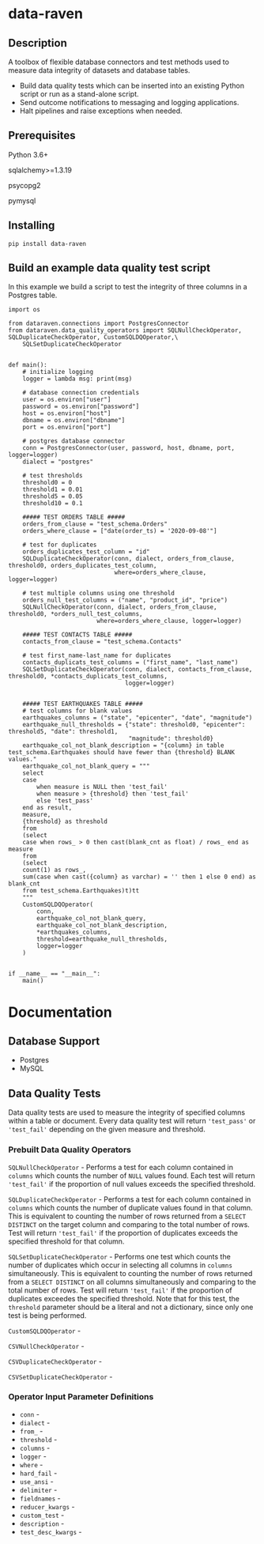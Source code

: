# data-raven

## Description
A toolbox of flexible database connectors and test methods used to measure data integrity of datasets and database 
tables.
* Build data quality tests which can be inserted into an existing Python script or run as a stand-alone script. 
* Send outcome notifications to messaging and logging applications. 
* Halt pipelines and raise exceptions when needed.

## Prerequisites
Python 3.6+

sqlalchemy>=1.3.19

psycopg2

pymysql

## Installing
`pip install data-raven`

## Build an example data quality test script
In this example we build a script to test the integrity of three columns in a Postgres table.
```buildoutcfg
import os

from dataraven.connections import PostgresConnector
from dataraven.data_quality_operators import SQLNullCheckOperator, SQLDuplicateCheckOperator, CustomSQLDQOperator,\
    SQLSetDuplicateCheckOperator


def main():
    # initialize logging
    logger = lambda msg: print(msg)

    # database connection credentials
    user = os.environ["user"]
    password = os.environ["password"]
    host = os.environ["host"]
    dbname = os.environ["dbname"]
    port = os.environ["port"]

    # postgres database connector
    conn = PostgresConnector(user, password, host, dbname, port, logger=logger)
    dialect = "postgres"

    # test thresholds
    threshold0 = 0
    threshold1 = 0.01
    threshold5 = 0.05
    threshold10 = 0.1

    ##### TEST ORDERS TABLE #####
    orders_from_clause = "test_schema.Orders"
    orders_where_clause = ["date(order_ts) = '2020-09-08'"]

    # test for duplicates
    orders_duplicates_test_column = "id"
    SQLDuplicateCheckOperator(conn, dialect, orders_from_clause, threshold0, orders_duplicates_test_column,
                              where=orders_where_clause, logger=logger)

    # test multiple columns using one threshold
    orders_null_test_columns = ("name", "product_id", "price")
    SQLNullCheckOperator(conn, dialect, orders_from_clause, threshold0, *orders_null_test_columns,
                         where=orders_where_clause, logger=logger)

    ##### TEST CONTACTS TABLE #####
    contacts_from_clause = "test_schema.Contacts"

    # test first_name-last_name for duplicates
    contacts_duplicats_test_columns = ("first_name", "last_name")
    SQLSetDuplicateCheckOperator(conn, dialect, contacts_from_clause, threshold0, *contacts_duplicats_test_columns,
                                 logger=logger)


    ##### TEST EARTHQUAKES TABLE #####
    # test columns for blank values
    earthquakes_columns = ("state", "epicenter", "date", "magnitude")
    earthquake_null_thresholds = {"state": threshold0, "epicenter": threshold5, "date": threshold1,
                                  "magnitude": threshold0}
    earthquake_col_not_blank_description = "{column} in table test_schema.Earthquakes should have fewer than {threshold} BLANK values."
    earthquake_col_not_blank_query = """
    select      
    case
        when measure is NULL then 'test_fail'
        when measure > {threshold} then 'test_fail'
        else 'test_pass'
    end as result,
    measure,
    {threshold} as threshold
    from
    (select 
    case when rows_ > 0 then cast(blank_cnt as float) / rows_ end as measure
    from
    (select 
    count(1) as rows_,
    sum(case when cast({column} as varchar) = '' then 1 else 0 end) as blank_cnt
    from test_schema.Earthquakes)t)tt
    """
    CustomSQLDQOperator(
        conn,
        earthquake_col_not_blank_query,
        earthquake_col_not_blank_description,
        *earthquakes_columns,
        threshold=earthquake_null_thresholds,
        logger=logger
    )


if __name__ == "__main__":
    main()
```

# Documentation
## Database Support
* Postgres
* MySQL

## Data Quality Tests
Data quality tests are used to measure the integrity of specified columns within a table or document. Every data 
quality test will return `'test_pass'` or `'test_fail'` depending on the given measure and threshold.

### Prebuilt Data Quality Operators
`SQLNullCheckOperator` - Performs a test for each column contained in `columns` which counts the number of 
`NULL` values found. Each test will return `'test_fail'` if the proportion of null values exceeds the specified
threshold. 

`SQLDuplicateCheckOperator` - Performs a test for each column contained in `columns` which counts the number
of duplicate values found in that column. This is equivalent to counting the number of rows returned from a 
`SELECT DISTINCT` on the target column and comparing to the total number of rows. Test will return `'test_fail'`
if the proportion of duplicates exceeds the specified threshold for that column.

`SQLSetDuplicateCheckOperator` - Performs one test which counts the number of duplicates which occur in 
selecting all columns in `columns` simultaneously. This is equivalent to counting the number of rows returned from
a `SELECT DISTINCT` on all columns simultaneously and comparing to the total number of rows. Test will return 
`'test_fail'` if the proportion of duplicates exceedes the specified threshold. Note that for this test, the 
`threshold` parameter should be a literal and not a dictionary, since only one test is being performed.

`CustomSQLDQOperator` -

`CSVNullCheckOperator` - 

`CSVDuplicateCheckOperator` -

`CSVSetDuplicateCheckOperator` - 

### Operator Input Parameter Definitions
* `conn` -
* `dialect` - 
* `from_` - 
* `threshold` - 
* `columns` - 
* `logger` - 
* `where` - 
* `hard_fail` - 
* `use_ansi` - 
* `delimiter` - 
* `fieldnames` -
* `reducer_kwargs` - 
* `custom_test` -
* `description` - 
* `test_desc_kwargs` - 
